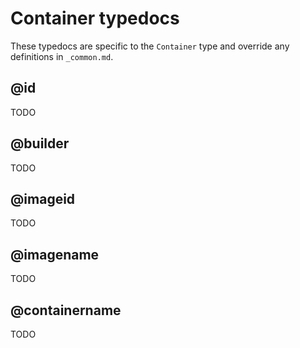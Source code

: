 # Container typedocs

These typedocs are specific to the `Container` type and override any definitions in `_common.md`.

## @id

TODO

## @builder

TODO

## @imageid

TODO

## @imagename

TODO

## @containername

TODO
